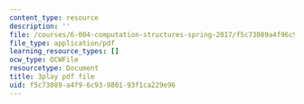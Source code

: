 ```yaml
---
content_type: resource
description: ''
file: /courses/6-004-computation-structures-spring-2017/f5c73089a4f96c93980193f1ca229e96_q38KAGAKORk.pdf
file_type: application/pdf
learning_resource_types: []
ocw_type: OCWFile
resourcetype: Document
title: 3play pdf file
uid: f5c73089-a4f9-6c93-9801-93f1ca229e96
---
```

